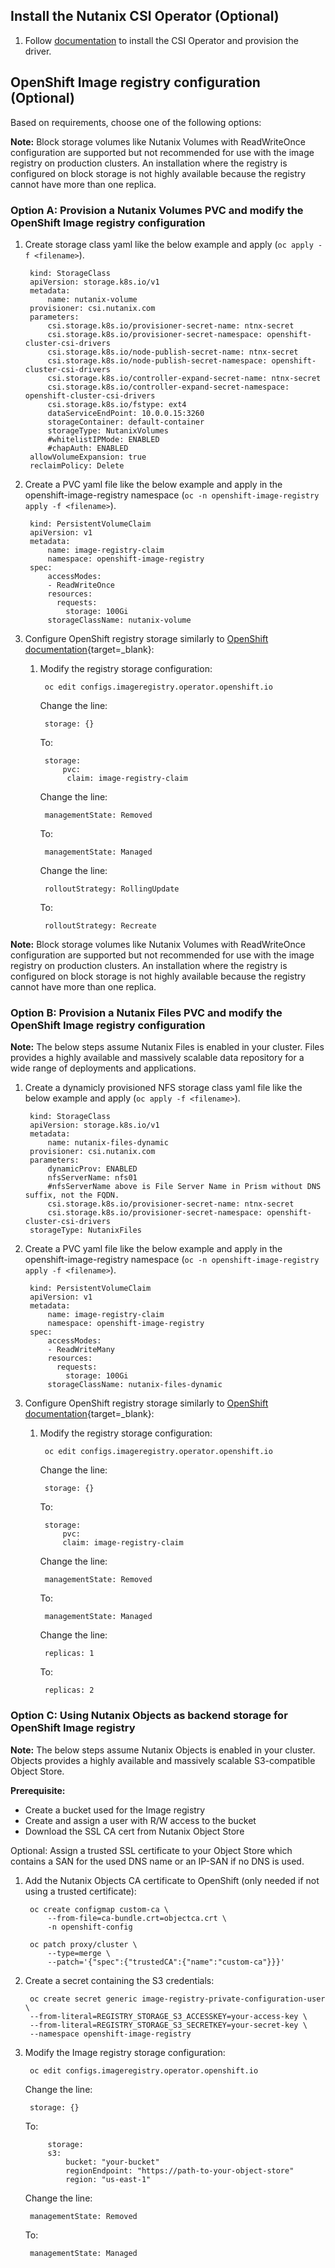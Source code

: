 ## Install the Nutanix CSI Operator (Optional)

1. Follow [documentation](/openshift/operators/csi) to install the CSI Operator and provision the driver.

## OpenShift Image registry configuration (Optional)
Based on requirements, choose one of the following options:

**Note:** Block storage volumes like Nutanix Volumes with ReadWriteOnce configuration are supported but not recommended for use with the image registry on production clusters. An installation where the registry is configured on block storage is not highly available because the registry cannot have more than one replica.

### Option A: Provision a Nutanix Volumes PVC and modify the OpenShift Image registry configuration

1. Create storage class yaml like the below example and apply (`oc apply -f <filename>`).

        kind: StorageClass
        apiVersion: storage.k8s.io/v1
        metadata:
            name: nutanix-volume
        provisioner: csi.nutanix.com
        parameters:
            csi.storage.k8s.io/provisioner-secret-name: ntnx-secret
            csi.storage.k8s.io/provisioner-secret-namespace: openshift-cluster-csi-drivers
            csi.storage.k8s.io/node-publish-secret-name: ntnx-secret
            csi.storage.k8s.io/node-publish-secret-namespace: openshift-cluster-csi-drivers
            csi.storage.k8s.io/controller-expand-secret-name: ntnx-secret
            csi.storage.k8s.io/controller-expand-secret-namespace: openshift-cluster-csi-drivers
            csi.storage.k8s.io/fstype: ext4
            dataServiceEndPoint: 10.0.0.15:3260
            storageContainer: default-container
            storageType: NutanixVolumes
            #whitelistIPMode: ENABLED
            #chapAuth: ENABLED
        allowVolumeExpansion: true
        reclaimPolicy: Delete

2. Create a PVC yaml file like the below example and apply in the openshift-image-registry namespace (`oc -n openshift-image-registry apply -f <filename>`).

        kind: PersistentVolumeClaim
        apiVersion: v1
        metadata:
            name: image-registry-claim
            namespace: openshift-image-registry
        spec:
            accessModes:
            - ReadWriteOnce
            resources:
              requests:
                storage: 100Gi
            storageClassName: nutanix-volume

3. Configure OpenShift registry storage similarly to [OpenShift documentation](https://docs.openshift.com/container-platform/latest/installing/installing_bare_metal/installing-bare-metal.html#installation-registry-storage-config_installing-bare-metal){target=_blank}:
    1. Modify the registry storage configuration:

            oc edit configs.imageregistry.operator.openshift.io

        Change the line:
    
            storage: {}
    
        To:
    
            storage:
                pvc:
                 claim: image-registry-claim
    
        Change the line:
    
            managementState: Removed
        
        To:
    
            managementState: Managed

        Change the line:
     
            rolloutStrategy: RollingUpdate
    
        To:
    
            rolloutStrategy: Recreate

**Note:** Block storage volumes like Nutanix Volumes with ReadWriteOnce configuration are supported but not recommended for use with the image registry on production clusters. An installation where the registry is configured on block storage is not highly available because the registry cannot have more than one replica. 

### Option B: Provision a Nutanix Files PVC and modify the OpenShift Image registry configuration

  **Note:** The below steps assume Nutanix Files is enabled in your cluster. Files provides a highly available and massively scalable data repository for a wide range of deployments and applications.

1. Create a dynamicly provisioned NFS storage class yaml file like the below example and apply (`oc apply -f <filename>`).

        kind: StorageClass
        apiVersion: storage.k8s.io/v1
        metadata:
            name: nutanix-files-dynamic
        provisioner: csi.nutanix.com
        parameters:
            dynamicProv: ENABLED
            nfsServerName: nfs01
            #nfsServerName above is File Server Name in Prism without DNS suffix, not the FQDN.
            csi.storage.k8s.io/provisioner-secret-name: ntnx-secret
            csi.storage.k8s.io/provisioner-secret-namespace: openshift-cluster-csi-drivers
        storageType: NutanixFiles

2. Create a PVC yaml file like the below example and apply in the openshift-image-registry namespace (`oc -n openshift-image-registry apply -f <filename>`).

        kind: PersistentVolumeClaim
        apiVersion: v1
        metadata:
            name: image-registry-claim
            namespace: openshift-image-registry
        spec:
            accessModes:
            - ReadWriteMany
            resources:
              requests:
                storage: 100Gi
            storageClassName: nutanix-files-dynamic

3. Configure OpenShift registry storage similarly to [OpenShift documentation](https://docs.openshift.com/container-platform/latest/installing/installing_bare_metal/installing-bare-metal.html#installation-registry-storage-config_installing-bare-metal){target=_blank}:
    1. Modify the registry storage configuration:

            oc edit configs.imageregistry.operator.openshift.io

        Change the line:
    
            storage: {}
    
        To:
    
            storage:
                pvc:
                claim: image-registry-claim

        Change the line:
    
            managementState: Removed
        
        To:
    
            managementState: Managed

        Change the line:
     
            replicas: 1
    
        To:
    
            replicas: 2

    
### Option C: Using Nutanix Objects as backend storage for OpenShift Image registry

  **Note:** The below steps assume Nutanix Objects is enabled in your cluster. Objects provides a highly available and massively scalable S3-compatible Object Store.

**Prerequisite:**

- Create a bucket used for the Image registry
- Create and assign a user with R/W access to the bucket
- Download the SSL CA cert from Nutanix Object Store

Optional: Assign a trusted SSL certificate to your Object Store which contains a SAN for the used DNS name or an IP-SAN if no DNS is used.

1. Add the Nutanix Objects CA certificate to OpenShift (only needed if not using a trusted certificate):

        oc create configmap custom-ca \
            --from-file=ca-bundle.crt=objectca.crt \
            -n openshift-config

        oc patch proxy/cluster \
            --type=merge \
            --patch='{"spec":{"trustedCA":{"name":"custom-ca"}}}'

2. Create a secret containing the S3 credentials:

        oc create secret generic image-registry-private-configuration-user \
        --from-literal=REGISTRY_STORAGE_S3_ACCESSKEY=your-access-key \
        --from-literal=REGISTRY_STORAGE_S3_SECRETKEY=your-secret-key \
        --namespace openshift-image-registry
 
3. Modify the Image registry storage configuration:

        oc edit configs.imageregistry.operator.openshift.io

    Change the line:

        storage: {}

    To:

            storage:
            s3:
                bucket: "your-bucket"
                regionEndpoint: "https://path-to-your-object-store"
                region: "us-east-1"

    Change the line:

        managementState: Removed

     To:

        managementState: Managed
